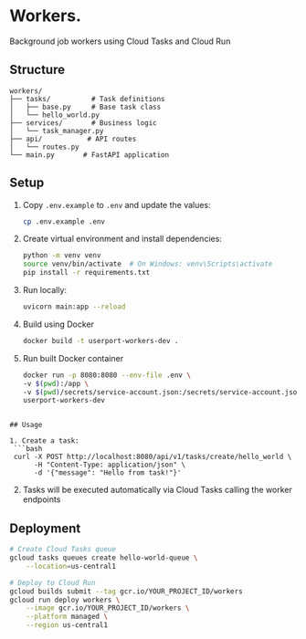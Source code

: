 # Workers.

Background job workers using Cloud Tasks and Cloud Run

## Structure
```
workers/
├── tasks/          # Task definitions
│   ├── base.py     # Base task class
│   └── hello_world.py
├── services/       # Business logic
│   └── task_manager.py
├── api/           # API routes
│   └── routes.py
└── main.py       # FastAPI application
```

## Setup

1. Copy `.env.example` to `.env` and update the values:
   ```bash
   cp .env.example .env
   ```

2. Create virtual environment and install dependencies:
   ```bash
   python -m venv venv
   source venv/bin/activate  # On Windows: venv\Scripts\activate
   pip install -r requirements.txt
   ```

3. Run locally:
   ```bash
   uvicorn main:app --reload
   ```

4. Build using Docker
   ```bash
   docker build -t userport-workers-dev .
   ```

5. Run built Docker container
   ```bash
   docker run -p 8080:8080 --env-file .env \
   -v $(pwd):/app \
   -v $(pwd)/secrets/service-account.json:/secrets/service-account.json \
   userport-workers-dev
  ```

## Usage

1. Create a task:
   ```bash
   curl -X POST http://localhost:8080/api/v1/tasks/create/hello_world \
        -H "Content-Type: application/json" \
        -d '{"message": "Hello from task!"}'
   ```

2. Tasks will be executed automatically via Cloud Tasks calling the worker endpoints

## Deployment

```bash
# Create Cloud Tasks queue
gcloud tasks queues create hello-world-queue \
    --location=us-central1

# Deploy to Cloud Run
gcloud builds submit --tag gcr.io/YOUR_PROJECT_ID/workers
gcloud run deploy workers \
    --image gcr.io/YOUR_PROJECT_ID/workers \
    --platform managed \
    --region us-central1
```
